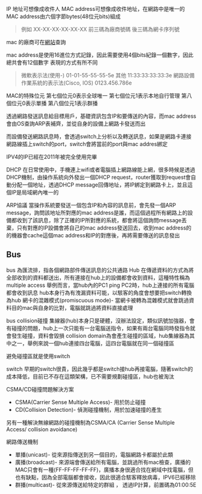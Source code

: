 IP 地址可想像成收件人
MAC address可想像成收件地址，在網路中是唯一的
MAC address由六個字節bytes(48位元bits)組成
>例如 XX-XX-XX-XX-XX-XX
>前三碼為廠商號碼
>後三碼為網卡序列號

mac 的廠商可在[網站](https://macvendors.com/)查詢

mac address是使用16進位方式記錄，因此需要使用4個bits紀錄一個數字，因此總共會有12個數字
表現的方式有所不同
>微軟表示法(使用-)
>01-01-55-55-55-5e
>其他
>11:33:33:33:33:3e
>網路設備作業系統的表示法(Cisco, IOS)
>0123.456.786e

MAC的特殊位元
第七個位元0表示全球唯一
第七個位元1表示本地自行管理
第八個位元0表示單播
第八個位元1表示群播 




透過網路發送訊息給目標用戶，基礎資訊包含IP和要傳送的內容，而mac address會由OS查詢ARP表補齊，並從自身的設備上網路卡發送而出

而設備發送網路訊息時，會透過switch上分析以及轉送訊息，如果是網路卡連接網路線插上switch的port，switch會將當前的port與mac addres綁定

IPV4的IP已經在2011年被完全使用完畢

DHCP
在日常使用中，手機連上wifi或者電腦插上網路線能上網，很多時候是透過DHCP機制，由操作系統向外發出一個DHCP request，router獲取到request會自動分配一個地址，透過DHCP message回傳地址，將IP綁定到網路卡上，並且這個IP是局域網內唯一的

ARP協議
當操作系統要發送一個包含IP和內容的訊息前，會先發一個ARP message，詢問該地址所對應的mac address是誰，而這個過程所有網路上的設備都收到了該訊息，除了正確的IP所對應的系統，都會將這個詢問message丟棄，只有對應的IP設備會將自己的mac address發送回去，收到mac address的的機器會cache這個mac address和IP的對應後，再將需要傳送的訊息發出


## Bus 
bus 為匯流排，指各個網路部件傳送訊息的公共通路
Hub 在傳遞資料的方式為將全部收到的資料都送出，所有連接在hub上的設備都會收到資料，這種特性稱為multiple access
舉例而言，當hub內的PC1 ping PC2時，hub上連接的所有電腦都會收到訊息
hub本身行為有洩漏資料可能，以駭客的角度會想要把switch轉換為hub
網卡的混雜模式(promiscuous mode)- 當網卡被轉為混雜模式就會跳過資料目的mac與自身的比對，電腦就跳過將資料直接處理

bus collision碰撞
集線器(hub)本身只是硬體，沒辦法設定，類似訊號加強器，會有碰撞的問題，hub上一次只能有一台電腦送指令，如果有兩台電腦同時發指令就會發生碰撞，資料會毀損
collision domain為會產生碰撞的區域，hub集線器為其中之一，舉例來說一個hub連接四台電腦，這四台電腦就在同一個碰撞區

避免碰撞區就是使用switch

switch
早期的switch很貴，因此幾乎都是switch接hub再接電腦，隨著switch的成本降低，目前已不存在這類架構，已不需要規劃碰撞區，hub也被淘汰 

CSMA/CD碰撞問題解決方案
- CSMA(Carrier Sense Multiple Access)- 用於防止碰撞
- CD(Collision Detection)- 偵測碰撞機制，用於加速碰撞的產生

另有一種解決無線網路的碰撞機制為CSMA/CA (Carrier Sense Multiple Access/ collision avoidance)




網路傳送機制

- 單播(unicast)- 從來源指傳送到另一個目的，電腦網路卡都屬於此類
- 廣播(broadcast)- 來源端會傳送給所有電腦，並跳過所有mac檢查，廣播的MAC只會有一種(FF-FF-FF-FF-FF)，廣播本身很適合找在網域中找電腦，但也有缺點，因為全部電腦都會接收，因此很適合駭客釋放病毒，IPV6已經移除
- 群播(multicast)- 從來源傳送給特定的群組 ， 透過IP計算，前置碼為01:00:5E